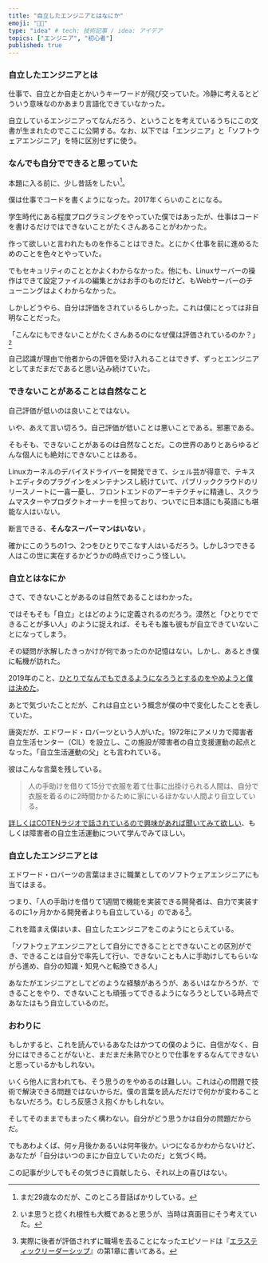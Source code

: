 ```yaml
---
title: "自立したエンジニアとはなにか"
emoji: "🧑‍💻"
type: "idea" # tech: 技術記事 / idea: アイデア
topics: ["エンジニア", "初心者"]
published: true
---
```


### 自立したエンジニアとは

仕事で、自立とか自走とかいうキーワードが飛び交っていた。冷静に考えるとどういう意味なのかあまり言語化できていなかった。

自立しているエンジニアってなんだろう、ということを考えているうちにこの文書が生まれたのでここに公開する。なお、以下では「エンジニア」と「ソフトウェアエンジニア」を特に区別せずに使う。

### なんでも自分でできると思っていた

本題に入る前に、少し昔話をしたい[^1]。

[^1]: まだ29歳なのだが、このところ昔話ばかりしている。

僕は仕事でコードを書くようになった。2017年くらいのことになる。

学生時代にある程度プログラミングをやっていた僕ではあったが、仕事はコードを書けるだけではできないことがたくさんあることがわかった。

作って欲しいと言われたものを作ることはできた。とにかく仕事を前に進めるためのことを色々とやっていた。

でもセキュリティのこととかよくわからなかった。他にも、Linuxサーバーの操作はできて設定ファイルの編集とかはお手のものだけど、もWebサーバーのチューニングはよくわからなかった。

しかしどうやら、自分は評価をされているらしかった。これは僕にとっては非自明なことだった。

「こんなにもできないことがたくさんあるのになぜ僕は評価されているのか？」[^2]

[^2]: いま思うと捻くれ根性も大概であると思うが、当時は真面目にそう考えていた。

自己認識が理由で他者からの評価を受け入れることはできず、ずっとエンジニアとしてまだまだであると思い込み続けていた。

### できないことがあることは自然なこと

自己評価が低いのは良いことではない。

いや、あえて言い切ろう。自己評価が低いことは悪いことである。邪悪である。

そもそも、できないことがあるのは自然なことだ。この世界のありとあらゆるどんな個人にも絶対にできないことはある。

Linuxカーネルのデバイスドライバーを開発できて、シェル芸が得意で、テキストエディタのプラグインをメンテナンスし続けていて、パブリッククラウドのリリースノートに一喜一憂し、フロントエンドのアーキテクチャに精通し、スクラムマスターやプロダクトオーナーを担っており、ついでに日本語にも英語にも堪能な人はいない。

断言できる、**そんなスーパーマンはいない** 。

確かにこのうちの1つ、2つをひとりでこなす人はいるだろう。しかし3つできる人はこの世に実在するかどうかの時点でけっこう怪しい。

### 自立とはなにか

さて、できないことがあるのは自然であることはわかった。

ではそもそも「自立」とはどのように定義されるのだろう。漠然と「ひとりでできることが多い人」のように捉えれば、そもそも誰も彼もが自立できていないことになってしまう。

その疑問が氷解したきっかけが何であったのか記憶はない。しかし、あるとき僕に転機が訪れた。

2019年のこと、[ひとりでなんでもできるようになろうとするのをやめようと僕は決めた](https://blog.515hikaru.net/entry/2019/12/09/000800)。

あとで気づいたことだが、これは自立という概念が僕の中で変化したことを表していた。

唐突だが、エドワード・ロバーツという人がいた。1972年にアメリカで障害者自立生活センター（CIL）を設立し、この施設が障害者の自立支援運動の起点となった。「自立生活運動の父」とも言われている。

彼はこんな言葉を残している。

> 人の手助けを借りて15分で衣服を着て仕事に出掛けられる人間は、自分で衣服を着るのに2時間かかるために家にいるほかない人間より自立している。

[詳しくはCOTENラジオで話されているので興味があれば聞いてみて欲しい](https://open.spotify.com/episode/3uOYxBmAm0vHMduNylQrt5?si=83874a09870f4559)、もしくは障害者の自立生活運動について学んでみてほしい。

### 自立したエンジニアとは

エドワード・ロバーツの言葉はまさに職業としてのソフトウェアエンジニアにも当てはまる。

つまり、「人の手助けを借りて1週間で機能を実装できる開発者は、自力で実装するのに1ヶ月かかる開発者よりも自立している」のである[^3]。

[^3]: 実際に後者が評価されずに職場を去ることになったエピソードは『[エラスティックリーダーシップ](https://amzn.to/3NMhL52)』の第1章に書いてある。

これを踏まえ僕はいま、自立したエンジニアをこのようにとらえている。

「ソフトウェアエンジニアとして自分にできることとできないことの区別ができ、できることは自分で率先して行い、できないことも人に手助けしてもらいながら進め、自分の知識・知見へと転換できる人」

あなたがエンジニアとしてどのような経験があろうが、あるいはなかろうが、できることをやり、できないことも頑張ってできるようになろうとしている時点であなたはもう自立しているのだ。

### おわりに

もしかすると、これを読んでいるあなたはかつての僕のように、自信がなく、自分にはできることがないと、まだまだ未熟でひとりで仕事をするなんてできないと思っているかもしれない。

いくら他人に言われても、そう思うのをやめるのは難しい。これは心の問題で技術で解決できる問題ではないからだ。僕の言葉を読んだだけで何かが変わることもないだろう。むしろ反感さえ抱くかもしれない。

そしてそのままでもまったく構わない。自分がどう思うかは自分の問題だからだ。

でもあわよくば、何ヶ月後かあるいは何年後か。いつになるかわからないけど、あなたが「自分はいつのまにか自立していたのだ」と気づく時。

この記事が少しでもその気づきに貢献したら、それ以上の喜びはない。